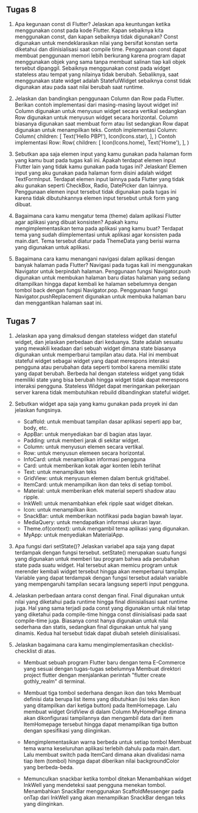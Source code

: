 ## Tugas 8
1. Apa kegunaan const di Flutter? Jelaskan apa keuntungan ketika menggunakan const pada kode Flutter. Kapan sebaiknya kita menggunakan const, dan kapan sebaiknya tidak digunakan?
    Const digunakan untuk mendeklarasikan nilai yang bersifat konstan serta diketahui dan diinisialisasi saat compile time. Penggunaan const dapat membuat penggunaan memori lebih berkurang karena program dapat menggunakan objek yang sama tanpa membuat salinan tiap kali objek tersebut dipanggil. Sebaiknya menggunakan const pada widget stateless atau tempat yang nilainya tidak berubah. Sebaliknya, saat menggunakan state widget adalah StatefulWidget sebaiknya const tidak digunakan atau pada saat nilai berubah saat runtime. 

2. Jelaskan dan bandingkan penggunaan Column dan Row pada Flutter. Berikan contoh implementasi dari masing-masing layout widget ini!
    Column digunakan untuk menyusun widget secara vertikal sedangkan Row digunakan untuk menyusun widget secara horizontal. Column biasanya digunakan saat membuat form atau list sedangkan Row dapat digunakan untuk menampilkan teks. 
    Contoh implementasi Column:
    Column(
        children: [
        Text('Hello PBP!'),
        Icon(Icons.star),
        ],
    )
    Contoh implementasi Row:
    Row(
        children: [
        Icon(Icons.home),
        Text('Home'),
        ],
    )

3. Sebutkan apa saja elemen input yang kamu gunakan pada halaman form yang kamu buat pada tugas kali ini. Apakah terdapat elemen input Flutter lain yang tidak kamu gunakan pada tugas ini? Jelaskan!
    Elemen input yang aku gunakan pada halaman form disini adalah widget TextFormInput. Terdapat elemen input lainnya pada Flutter yang tidak aku gunakan seperti CheckBox, Radio, DatePicker dan lainnya. Penggunaan elemen input tersebut tidak digunakan pada tugas ini karena tidak dibutuhkannya elemen input tersebut untuk form yang dibuat.

4. Bagaimana cara kamu mengatur tema (theme) dalam aplikasi Flutter agar aplikasi yang dibuat konsisten? Apakah kamu mengimplementasikan tema pada aplikasi yang kamu buat?
    Terdapat tema yang sudah diimplementasi untuk aplikasi agar konsisten pada main.dart. Tema tersebut diatur pada ThemeData yang berisi warna yang digunakan untuk aplikasi.

5. Bagaimana cara kamu menangani navigasi dalam aplikasi dengan banyak halaman pada Flutter?
    Navigasi pada tugas kali ini menggunakan Navigator untuk berpindah halaman. Penggunaan fungsi Navigator.push digunakan untuk membukan halaman baru diatas halaman yang sedang ditampilkan hingga dapat kembali ke halaman sebelumnya dengan tombol back dengan fungsi Navigator.pop. Penggunaan fungsi Navigator.pushReplacement digunakan untuk membuka halaman baru dan menggantikan halaman saat ini.

## Tugas 7
1. Jelaskan apa yang dimaksud dengan stateless widget dan stateful widget, dan jelaskan perbedaan dari keduanya.
    State adalah sesuatu yang mewakili keadaan dari sebuah widget dimana state biasanya digunakan untuk memperbarui tampilan atau data. Hal ini membuat stateful widget sebagai widget yang dapat merespons interaksi pengguna atau perubahan data seperti tombol karena memiliki state yang dapat berubah. Berbeda hal dengan stateless widget yang tidak memiliki state yang bisa berubah hingga widget tidak dapat merespons interaksi pengguna. Stateless Widget dapat meringankan pekerjaan server karena tidak membutuhkan rebuild dibandingkan stateful widget.

2. Sebutkan widget apa saja yang kamu gunakan pada proyek ini dan jelaskan fungsinya.
    - Scaffold: untuk membuat tampilan dasar aplikasi seperti app bar, body, etc.
    - AppBar: untuk menyediakan bar di bagian atas layar.
    - Padding: untuk memberi jarak di sekitar widget.
    - Column: untuk menyusun elemen secara vertikal.
    - Row: untuk menyusun elemeen secara horizontal.
    - InfoCard: untuk menampilkan informasi pengguna
    - Card: untuk memberikan kotak agar konten lebih terlihat
    - Text: untuk menampilkan teks
    - GridView: untuk menyusun elemen dalam bentuk grid/tabel.
    - ItemCard: untuk menampilkan ikon dan teks di setiap tombol.
    - Material: untuk memberikan efek material seperti shadow atau ripple.
    - InkWell: untuk menambahkan efek ripple saat widget ditekan.
    - Icon: untuk menampilkan ikon.
    - SnackBar: untuk memberikan notifikasi pada bagian bawah layar.
    - MediaQuery: untuk mendapatkan informasi ukuran layar.
    - Theme.of(context): untuk mengambil tema aplikasi yang digunakan.
    - MyApp: untuk menyediakan MaterialApp. 

3. Apa fungsi dari setState()? Jelaskan variabel apa saja yang dapat terdampak dengan fungsi tersebut.
    setState() merupakan suatu fungsi yang digunakan untuk memberi tau program bahwa ada perubahan state pada suatu widget. Hal tersebut akan memicu program untuk merender kembali widget tersebut hingga akan memperbarui tampilan. Variable yang dapat terdampak dengan fungsi tersebut adalah variable yang mempengaruhi tampilan secara langsung seperti input pengguna.


4. Jelaskan perbedaan antara const dengan final.
    Final digunakan untuk nilai yang diketahui pada runtime hingga final diinisialisasi saat runtime juga. Hal yang sama terjadi pada const yang digunakan untuk nilai tetap yang diketahui pada compile-time hingga const diinisialisasi pada saat compile-time juga. Biasanya const hanya digunakan untuk nilai sederhana dan statis, sedangkan final digunakan untuk hal yang dinamis. Kedua hal tersebut tidak dapat diubah seteleh diinisialisasi.

5. Jelaskan bagaimana cara kamu mengimplementasikan checklist-checklist di atas.
    - Membuat sebuah program Flutter baru dengan tema E-Commerce yang sesuai dengan tugas-tugas sebelumnya
        Membuat direktori project flutter dengan menjalankan perintah "flutter create gothly_realm" di terminal. 

    - Membuat tiga tombol sederhana dengan ikon dan teks
        Membuat definisi data berupa list items yang dibutuhkan (isi teks dan ikon yang ditampilkan dari ketiga button) pada ItemHomepage. Lalu membuat widget GridView di dalam Column MyHomePage dimana akan dikonfigurasi tampilannya dan mengambil data dari item ItemHomepage tersebut hingga dapat menampilkan tiga button dengan spesifikasi yang diinginkan.

    - Mengimplementasikan warna berbeda untuk setiap tombol
        Membuat tema warna keseluruhan aplikasi terlebih dahulu pada main.dart. Lalu membuat switch pada ItemCard dimana akan divalidasi nama tiap item (tombol) hingga dapat diberikan nilai backgroundColor yang berbeda-beda.

    - Memunculkan snackbar ketika tombol ditekan
        Menambahkan widget InkWell yang mendeteksi saat pengguna menekan tombol. Menambahkan SnackBar menggunakan ScaffoldMessenger pada onTap dari InkWell yang akan menampilkan SnackBar dengan teks yang diinginkan.